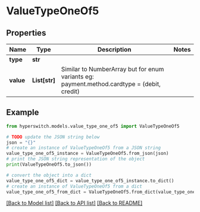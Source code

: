 # ValueTypeOneOf5


## Properties

Name | Type | Description | Notes
------------ | ------------- | ------------- | -------------
**type** | **str** |  | 
**value** | **List[str]** | Similar to NumberArray but for enum variants eg: payment.method.cardtype &#x3D; (debit, credit) | 

## Example

```python
from hyperswitch.models.value_type_one_of5 import ValueTypeOneOf5

# TODO update the JSON string below
json = "{}"
# create an instance of ValueTypeOneOf5 from a JSON string
value_type_one_of5_instance = ValueTypeOneOf5.from_json(json)
# print the JSON string representation of the object
print(ValueTypeOneOf5.to_json())

# convert the object into a dict
value_type_one_of5_dict = value_type_one_of5_instance.to_dict()
# create an instance of ValueTypeOneOf5 from a dict
value_type_one_of5_from_dict = ValueTypeOneOf5.from_dict(value_type_one_of5_dict)
```
[[Back to Model list]](../README.md#documentation-for-models) [[Back to API list]](../README.md#documentation-for-api-endpoints) [[Back to README]](../README.md)


